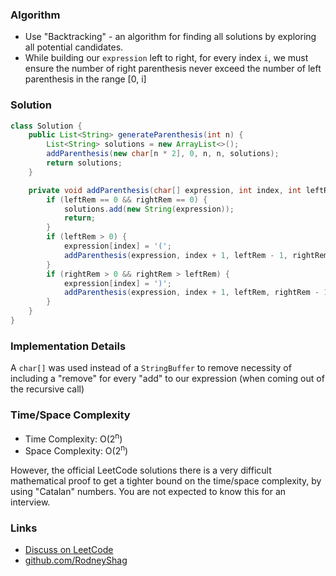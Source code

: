 ### Algorithm

- Use "Backtracking" - an algorithm for finding all solutions by exploring all potential candidates.
- While building our `expression` left to right, for every index `i`, we must ensure the number of right parenthesis never exceed the number of left parenthesis in the range [0, i]

### Solution

```java
class Solution {
    public List<String> generateParenthesis(int n) {
        List<String> solutions = new ArrayList<>();
        addParenthesis(new char[n * 2], 0, n, n, solutions);
        return solutions;
    }

    private void addParenthesis(char[] expression, int index, int leftRem, int rightRem, List<String> solutions) {
        if (leftRem == 0 && rightRem == 0) {
            solutions.add(new String(expression));
            return;
        }
        if (leftRem > 0) {
            expression[index] = '(';
            addParenthesis(expression, index + 1, leftRem - 1, rightRem, solutions);
        }
        if (rightRem > 0 && rightRem > leftRem) {
            expression[index] = ')';
            addParenthesis(expression, index + 1, leftRem, rightRem - 1, solutions);
        }
    }
}
```

### Implementation Details

A `char[]` was used instead of a `StringBuffer` to remove necessity of including a "remove" for every "add" to our expression (when coming out of the recursive call)

### Time/Space Complexity

-  Time Complexity: O(2<sup>n</sup>)
- Space Complexity: O(2<sup>n</sup>)

However, the official LeetCode solutions there is a very difficult mathematical proof to get a tighter bound on the time/space complexity, by using "Catalan" numbers. You are not expected to know this for an interview.

### Links

- [Discuss on LeetCode](https://leetcode.com/problems/generate-parentheses/discuss/324390)
- [github.com/RodneyShag](https://github.com/RodneyShag)
